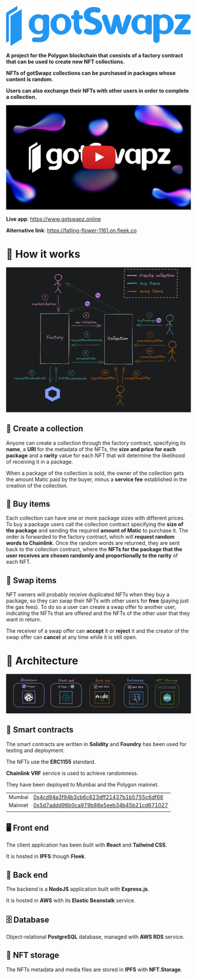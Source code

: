 <p align="center">
  <img src="/profile/images/logo_full.png" title="gotSwapz logo">
</p>

**A project for the Polygon blockchain that consists of a factory contract that can be used to create new NFT collections.**

**NFTs of gotSwapz collections can be purchased in packages whose content is random.**

**Users can also exchange their NFTs with other users in order to complete a collection.**

[![video](/profile/images/video.jpg)](https://youtu.be/6igufetjgv4)

**Live app**: https://www.gotswapz.online

**Alternative link**: https://falling-flower-1161.on.fleek.co

# :large_blue_diamond: How it works

![diagram](/profile/images/diagram.png)

## :flower_playing_cards: Create a collection

Anyone can create a collection through the factory contract, specifying its **name**, a **URI** for the metadata of the NFTs, the **size and price for each package** and a **rarity** value for each NFT that will determine the likelihood of receiving it in a package.

When a package of the collection is sold, the owner of the collection gets the amount Matic paid by the buyer, minus a **service fee** established in the creation of the collection.

## :shopping_cart: Buy items

Each collection can have one or more package sizes with different prices. To buy a package users call the collection contract specifying the **size of the package** and sending the required **amount of Matic** to purchase it. The order is forwarded to the factory contract, which will **request random words to Chainlink**. Once the random words are returned, they are sent back to the collection contract, where the **NFTs for the package that the user receives are chosen randomly and proportionally to the rarity** of each NFT.

## :handshake: Swap items

NFT owners will probably receive duplicated NFTs when they buy a package, so they can swap their NFTs with other users for **free** (paying just the gas fees). To do so a user can create a swap offer to another user, indicating the NFTs that are offered and the NFTs of the other user that they want in return.

The receiver of a swap offer can **accept** it or **reject** it and the creator of the swap offer can **cancel** at any time while it is still open.

# :large_blue_diamond: Architecture

![architecture](/profile/images/stack.png)

## :scroll: Smart contracts

The smart contracts are written in **Solidity** and **Foundry** has been used for testing and deployment.

The NFTs use the **ERC1155** standard.

**Chainlink VRF** service is used to achieve randomness.

They have been deployed to Mumbai and the Polygon mainnet.

|         |                                                        |
| ------- | ------------------------------------------------------ |
| Mumbai  | [0x4cd94a3f94b3cb6c623dff21437b1b5755c6df66](https://mumbai.polygonscan.com/address/0x4cd94a3f94b3cb6c623dff21437b1b5755c6df66#code) |
| Mainnet | [0x5d7addd96b0ca979b86e5eeb34b45b21cd671027](https://polygonscan.com/address/0x5d7addd96b0ca979b86e5eeb34b45b21cd671027#code)        |
|         |                                                        |

## :desktop_computer: Front end

The client application has been built with **React** and **Tailwind CSS**.

It is hosted in **IPFS** though **Fleek**.

## :electric_plug: Back end

The backend is a **NodeJS** application built with **Express.js**.

It is hosted in **AWS** with its **Elastic Beanstalk** service.

## :file_cabinet: Database

Object-relational **PostgreSQL** database, managed with **AWS RDS** service.

## :floppy_disk: NFT storage

The NFTs metadata and media files are stored in **IPFS** with **NFT.Storage**.
